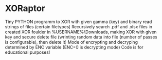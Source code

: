 # XORaptor
Tiny PYTHON programm to XOR with given gamma (key) and binary read strings of files (certain filetypes)
Recursively search .pdf and .xlsx files in created XOR foulder in %USERNAME%\Downloads, 
making XOR with given key and secure delete file (wrinting random data into file (number of passes is configurable), then delete it) 
Mode of encrypting and decryping determined by ENC variable (ENC=0 is decrypting mode)
Code is for educational purposes!
